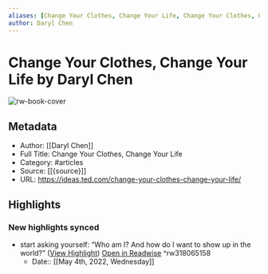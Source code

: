 ```yaml
---
aliases: [Change Your Clothes, Change Your Life, Change Your Clothes, Change Your Life]
author: Daryl Chen
---
```

# Change Your Clothes, Change Your Life by Daryl Chen

![rw-book-cover](https://readwise-assets.s3.amazonaws.com/static/images/article4.6bc1851654a0.png)

## Metadata
- Author: [[Daryl Chen]]
- Full Title: Change Your Clothes, Change Your Life
- Category: #articles
- Source: [[{source}]]
- URL: https://ideas.ted.com/change-your-clothes-change-your-life/

## Highlights
### New highlights synced
- start asking yourself: “Who am I? And how do I want to show up in the world?” ([View Highlight](https://read.readwise.io/read/01g27xa7d4n6n44k0812q9sqkv)) [Open in Readwise](https://readwise.io/open/318065158) ^rw318065158
    - Date:: [[May 4th, 2022, Wednesday]]
